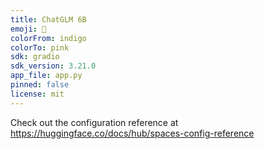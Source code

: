 ```yaml
---
title: ChatGLM 6B
emoji: 🏃
colorFrom: indigo
colorTo: pink
sdk: gradio
sdk_version: 3.21.0
app_file: app.py
pinned: false
license: mit
---
```


Check out the configuration reference at https://huggingface.co/docs/hub/spaces-config-reference
